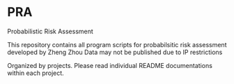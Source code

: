# PRA
Probabilistic Risk Assessment

This repository contains all program scripts for probabilsitic risk assessment developed by Zheng Zhou 
Data may not be published due to IP restrictions

Organized by projects. Please read individual README documentations within each project.
